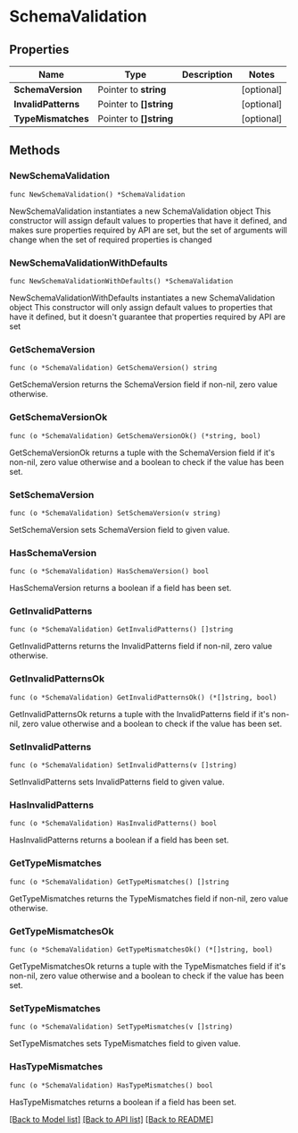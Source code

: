 # SchemaValidation

## Properties

Name | Type | Description | Notes
------------ | ------------- | ------------- | -------------
**SchemaVersion** | Pointer to **string** |  | [optional] 
**InvalidPatterns** | Pointer to **[]string** |  | [optional] 
**TypeMismatches** | Pointer to **[]string** |  | [optional] 

## Methods

### NewSchemaValidation

`func NewSchemaValidation() *SchemaValidation`

NewSchemaValidation instantiates a new SchemaValidation object
This constructor will assign default values to properties that have it defined,
and makes sure properties required by API are set, but the set of arguments
will change when the set of required properties is changed

### NewSchemaValidationWithDefaults

`func NewSchemaValidationWithDefaults() *SchemaValidation`

NewSchemaValidationWithDefaults instantiates a new SchemaValidation object
This constructor will only assign default values to properties that have it defined,
but it doesn't guarantee that properties required by API are set

### GetSchemaVersion

`func (o *SchemaValidation) GetSchemaVersion() string`

GetSchemaVersion returns the SchemaVersion field if non-nil, zero value otherwise.

### GetSchemaVersionOk

`func (o *SchemaValidation) GetSchemaVersionOk() (*string, bool)`

GetSchemaVersionOk returns a tuple with the SchemaVersion field if it's non-nil, zero value otherwise
and a boolean to check if the value has been set.

### SetSchemaVersion

`func (o *SchemaValidation) SetSchemaVersion(v string)`

SetSchemaVersion sets SchemaVersion field to given value.

### HasSchemaVersion

`func (o *SchemaValidation) HasSchemaVersion() bool`

HasSchemaVersion returns a boolean if a field has been set.

### GetInvalidPatterns

`func (o *SchemaValidation) GetInvalidPatterns() []string`

GetInvalidPatterns returns the InvalidPatterns field if non-nil, zero value otherwise.

### GetInvalidPatternsOk

`func (o *SchemaValidation) GetInvalidPatternsOk() (*[]string, bool)`

GetInvalidPatternsOk returns a tuple with the InvalidPatterns field if it's non-nil, zero value otherwise
and a boolean to check if the value has been set.

### SetInvalidPatterns

`func (o *SchemaValidation) SetInvalidPatterns(v []string)`

SetInvalidPatterns sets InvalidPatterns field to given value.

### HasInvalidPatterns

`func (o *SchemaValidation) HasInvalidPatterns() bool`

HasInvalidPatterns returns a boolean if a field has been set.

### GetTypeMismatches

`func (o *SchemaValidation) GetTypeMismatches() []string`

GetTypeMismatches returns the TypeMismatches field if non-nil, zero value otherwise.

### GetTypeMismatchesOk

`func (o *SchemaValidation) GetTypeMismatchesOk() (*[]string, bool)`

GetTypeMismatchesOk returns a tuple with the TypeMismatches field if it's non-nil, zero value otherwise
and a boolean to check if the value has been set.

### SetTypeMismatches

`func (o *SchemaValidation) SetTypeMismatches(v []string)`

SetTypeMismatches sets TypeMismatches field to given value.

### HasTypeMismatches

`func (o *SchemaValidation) HasTypeMismatches() bool`

HasTypeMismatches returns a boolean if a field has been set.


[[Back to Model list]](../README.md#documentation-for-models) [[Back to API list]](../README.md#documentation-for-api-endpoints) [[Back to README]](../README.md)


